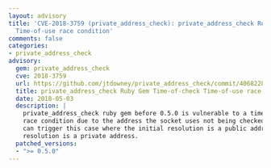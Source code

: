 ```yaml
---
layout: advisory
title: 'CVE-2018-3759 (private_address_check): private_address_check Ruby Gem Time-of-check
  Time-of-use race condition'
comments: false
categories:
- private_address_check
advisory:
  gem: private_address_check
  cve: 2018-3759
  url: https://github.com/jtdowney/private_address_check/commit/4068228187db87fea7577f7020099399772bb147
  title: private_address_check Ruby Gem Time-of-check Time-of-use race condition
  date: 2018-05-03
  description: |
    private_address_check ruby gem before 0.5.0 is vulnerable to a time-of-check time-of-use (TOCTOU)
    race condition due to the address the socket uses not being checked. DNS entries with a TTL of 0
    can trigger this case where the initial resolution is a public address by the subsequent
    resolution is a private address.
  patched_versions:
  - ">= 0.5.0"
---
```


